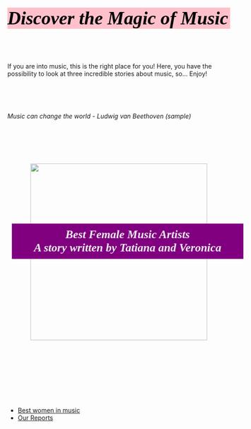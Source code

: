 <html>
<head>
<style>
h1 {
  color: black; 
  font-family: Times new Roman;
  font-size: 300%;
  font-style: italic;
  background-color: pink;
  text-align: center

}


p {
  color: black;
  font-family: Times News Romans;
  font-size: 170%;
  text-align: center
 

}

cite {
  color: black; 
  font-style: Italic; 
  text-align: center;
  font-weight: bold; 
  font-size:70%


</style>

</head>
<body>

<br>

<h1>Discover the Magic of Music</h1>
<br>
<br>

<p>If you are into music, this is the right place for you! Here, you have the possibility to look at three incredible stories about music, so... Enjoy!</p>

<br>
<br>
<br>

<p><cite> Music can change the world -  Ludwig van Beethoven (sample) </cite>

<br>




<html>
<head>

<style>
.text-overlay {
    position: relative;   
    width: 100%;  
}
h4 {
    position: absolute;
    color: #eee;
    font: bold 26px Georgia;
    padding:10px;       
    top: 100px;
    left: 10px;
    width: 100%;
    font-style: italic;
    background-color: purple;
    
}

</style>

<stile>


</stile>


<br>
<br>
<br>
<br>
<br>


<div align="center">
<div class="text-overlay">
<img src="https://i.pinimg.com/564x/bc/98/18/bc98186d61994d87392f0e8fd4465fb3.jpg" weight="400" height="400"/>



<h4>Best Female Music Artists<br/> A story written by Tatiana and Veronica</h4>
</div>
</div>



<br>
<br>
<br>
<br>
<br>
<br>
<br>
<br>

</head>

</html>

<ul>
  <li><a href="https://veronicacopparoni.github.io/Best-women-in-music">Best women in music</a></li>
  <li><a href="https://veronicacopparoni.github.io/Reports">Our Reports</a></li>
</ul>
